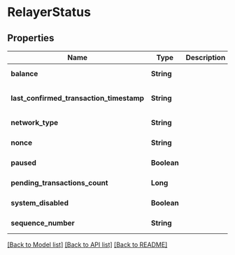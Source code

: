 # RelayerStatus
## Properties

| Name | Type | Description | Notes |
|------------ | ------------- | ------------- | -------------|
| **balance** | **String** |  | [default to null] |
| **last\_confirmed\_transaction\_timestamp** | **String** |  | [optional] [default to null] |
| **network\_type** | **String** |  | [default to null] |
| **nonce** | **String** |  | [default to null] |
| **paused** | **Boolean** |  | [default to null] |
| **pending\_transactions\_count** | **Long** |  | [default to null] |
| **system\_disabled** | **Boolean** |  | [default to null] |
| **sequence\_number** | **String** |  | [default to null] |

[[Back to Model list]](../README.md#documentation-for-models) [[Back to API list]](../README.md#documentation-for-api-endpoints) [[Back to README]](../README.md)

